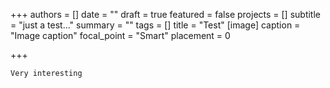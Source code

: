 +++
authors = []
date = ""
draft = true
featured = false
projects = []
subtitle = "just a test..."
summary = ""
tags = []
title = "Test"
[image]
caption = "Image caption"
focal_point = "Smart"
placement = 0

+++
```
Very interesting
```